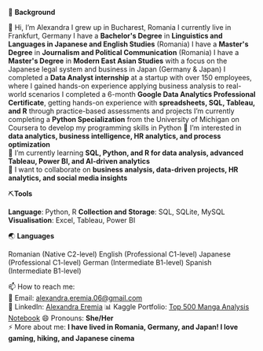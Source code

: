 🚀 **Background**

👋 Hi, I’m Alexandra
I grew up in Bucharest, Romania
I currently live in Frankfurt, Germany
I have a **Bachelor's Degree** in **Linguistics and Languages in Japanese and English Studies** (Romania)
I have a **Master's Degree** in **Journalism and Political Communication** (Romania)
I have a **Master's Degree** in **Modern East Asian Studies** with a focus on the Japanese legal system and business in Japan (Germany & Japan)
I completed a **Data Analyst internship** at a startup with over 150 employees, where I gained hands-on experience applying business analysis to real-world scenarios
I completed a 6-month **Google Data Analytics Professional Certificate**, getting hands-on experience with **spreadsheets, SQL, Tableau, and R** through practice-based assessments and projects
I’m currently completing a **Python Specialization** from the University of Michigan on Coursera to develop my programming skills in Python
👀 I’m interested in **data analytics, business intelligence, HR analytics, and process optimization**  
🌱 I’m currently learning **SQL, Python, and R for data analysis, advanced Tableau, Power BI, and AI-driven analytics**  
💞️ I want to collaborate on **business analysis, data-driven projects, HR analytics, and social media insights**

 ⛏️**Tools**

**Language**: Python, R
**Collection and Storage**: SQL, SQLite, MySQL
**Visualisation**: Excel, Tableau, Power BI


🌏 **Languages**

Romanian (Native C2-level)
English (Professional C1-level)
Japanese (Professional C1-level)
German (Intermediate B1-level)
Spanish (Intermediate B1-level)


📫 How to reach me:  
📩 Email: alexandra.eremia.06@gmail.com  
🔗 LinkedIn: [Alexandra Eremia](https://www.linkedin.com/in/alexandra-eremia-53882953/)
📊 Kaggle Portfolio: [Top 500 Manga Analysis Notebook]([https://www.kaggle.com/code/eremiaalexandra06/top-500-manga-analysis-of-ratings-and-chapters)
😄 Pronouns: **She/Her**  
⚡ More about me: **I have lived in Romania, Germany, and Japan! I love gaming, hiking, and Japanese cinema**  

<!---
alexandraeremia06/alexandraeremia06 is a ✨ special ✨ repository because its `README.md` (this file) appears on your GitHub profile.
You can click the Preview link to take a look at your changes.
--->

